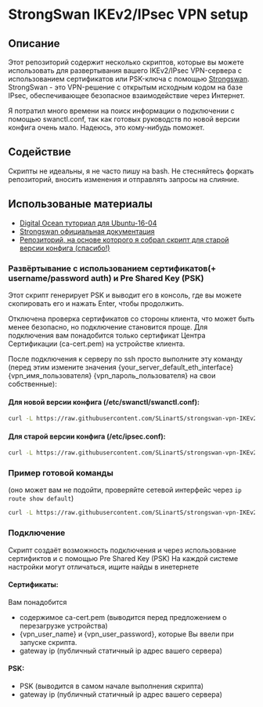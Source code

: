 # StrongSwan IKEv2/IPsec VPN setup

## Описание
Этот репозиторий содержит несколько скриптов, которые вы можете использовать для развертывания вашего IKEv2/IPsec VPN-сервера с использованием сертификатов или PSK-ключа с помощью [Strongswan](https://github.com/strongswan/strongswan). StrongSwan - это VPN-решение с открытым исходным кодом на базе IPsec, обеспечивающее безопасное взаимодействие через Интернет.

Я потратил много времени на поиск информации о подключении с помощью swanctl.conf, так как готовых руководств по новой версии конфига очень мало. Надеюсь, это кому-нибудь поможет.

## Содействие
Скрипты не идеальны, я не часто пишу на bash. Не стесняйтесь форкать репозиторий, вносить изменения и отправлять запросы на слияние.

## Использованые материалы
 - [Digital Ocean туториал для Ubuntu-16-04](https://www.digitalocean.com/community/tutorials/how-to-set-up-an-ikev2-vpn-server-with-strongswan-on-ubuntu-16-04)
 - [Strongswan официальная документация](https://docs.strongswan.org/docs/latest/index.html)
 - [Репозиторий, на основе которого я собрал скрипт для старой версии конфига (спасибо!)](https://github.com/truemetal/ikev2_vpn/tree/master)

### Развёртывание с использованием сертификатов(+ username/password auth) и Pre Shared Key (PSK)

Этот скрипт генерирует PSK и выводит его в консоль, где вы можете скопировать его и нажать Enter, чтобы продолжить.

Отключена проверка сертификатов со стороны клиента, что может быть менее безопасно, но подключение становится проще. Для подключения вам понадобится только сертификат Центра Сертификации (ca-cert.pem) на устройстве клиента.

После подключения к серверу по ssh просто выполните эту команду (перед этим измените значения {your_server_default_eth_interface} {vpn_имя_пользователя} {vpn_пароль_пользователя} на свои собственные):

#### Для новой версии конфига (/etc/swanctl/swanctl.conf): 
```BASH
curl -L https://raw.githubusercontent.com/SLinartS/strongswan-vpn-IKEv2-certs-psk/main/ikev2_ipsec_vpn_strongswan_swanctl_vpn_ubuntu.sh -o ~/deploy.sh && sudo chmod +x ~/deploy.sh && sudo ~/deploy.sh {your_server_default_eth_interface} {vpn_user_name} {vpn_user_password}
```

#### Для старой версии конфига (/etc/ipsec.conf): 
```BASH
curl -L https://raw.githubusercontent.com/SLinartS/strongswan-vpn-IKEv2-certs-psk/main/ikev2_ipsec_vpn_strongswan_ipsecconf_vpn_ubuntu.sh -o ~/deploy.sh && sudo chmod +x ~/deploy.sh && sudo ~/deploy.sh {your_server_default_eth_interface} {vpn_user_name} {vpn_user_password}
```

### Пример готовой команды 
(оно может вам не подойти, проверяйте сетевой интерфейс через `ip route show default`) 
```BASH
curl -L https://raw.githubusercontent.com/SLinartS/strongswan-vpn-IKEv2-certs-psk/main/ikev2_ipsec_vpn_strongswan_swanctl_vpn_ubuntu.sh -o ~/deploy.sh && sudo chmod +x ~/deploy.sh && sudo ~/deploy.sh enp4s0 SharlizUser SharlizQwerty123
```
### Подключение
Скрипт создаёт возможность подключения и через использование сертификтов и с помощью Pre Shared Key (PSK)
На каждой системе настройки могут отличаться, ищите найды в инетернете

#### Сертификаты:
Вам понадобится 
- содержимое ca-cert.pem (выводится перед предложением о перезагрузке устройства)
- {vpn_user_name} и {vpn_user_password}, которые Вы ввели при запуске скрипта.
- gateway ip (публичный статичный ip адрес вашего сервера)

#### PSK:
- PSK (выводится в самом начале выполнения скрипта)
- gateway ip (публичный статичный ip адрес вашего сервера)
